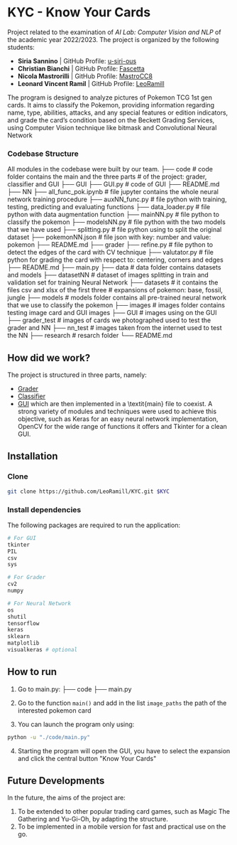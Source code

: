 # KYC - Know Your Cards

<!--(https://docs.google.com/document/d/15KSVZAqyA_GNhRiiGIvUCIxvTrStHTObt-v6eMBhtZU/edit)-->


Project related to the examination of *AI Lab: Computer Vision and NLP* of the academic year 2022/2023. The project is organized by the following students:

- **Siria Sannino**                $|$  GitHub Profile: [u-siri-ous](https://github.com/u-siri-ous)
- **Christian Bianchi**         $|$  GitHub Profile: [Fascetta](https://github.com/Fascetta)
- **Nicola Mastrorilli**   $|$  GitHub Profile: [MastroCC8](https://github.com/MastroCC8)
- **Leonard Vincent Ramil**        $|$  GitHub Profile: [LeoRamill](https://github.com/LeoRamill)

The program is designed to analyze pictures of Pokemon TCG 1st gen cards. It aims to classify the Pokemon, providing information regarding name, type, abilities, attacks, and any special features or edition indicators, and grade the card’s condition based on the Beckett Grading Services, using Computer Vision technique like bitmask and Convolutional Neural Network

### Codebase Structure
All modules in the codebase were built by our team.
    ├── code                       # code folder contains the main and the three parts 
                                   # of the project: grader, classifier and GUI
      ├── GUI
        ├── GUI.py                 # code of GUI 
        ├── README.md      
      ├── NN
        ├── all_func_pok.ipynb    # file jupyter contains the whole neural network training procedure
        ├── auxNN_func.py         # file python with training, testing, predicting and evaluating functions
        ├── data_loader.py        # file python with data augmentation function
        ├── mainNN.py             # file python to classify the pokemon
        ├── modelsNN.py           # file python with the two models that we have used
        ├── splitting.py          # file python using to split the original dataset 
        ├── pokemonNN.json        # file json with key: number and value: pokemon
        ├── README.md
      ├── grader
        ├── refine.py            # file python to detect the edges of the card with CV technique
        ├── valutator.py         # file python for grading the card with respect to: centering, corners and edges
        ├── README.md
      ├── main.py
    ├── data                       # data folder contains datasets and models 
        ├── datasetNN              # dataset of images splitting in train and validation set for training Neural Network
        ├── datasets               # it contains the files csv and xlsx of the first three 
                                   # expansions of pokemon: base, fossil, jungle
        ├── models                 # models folder contains all pre-trained neural network that we use to classify the pokemon
    ├── images                     # images folder contains testing image card and GUI images
        ├── GUI                    # images using on the GUI 
        ├── grader_test            # images of cards we photographed used to test the grader and NN
        ├── nn_test                # images taken from the internet used to test the NN
    ├── research                   # resarch folder
    └── README.md

## How did we work?

The project is structured in three parts, namely:
- [Grader](/code/grader)
- [Classifier](/code/NN)
- [GUI](/code/GUI)
which are then implemented in a \textit{main} file to coexist.
A strong variety of modules and techniques were used to achieve this objective, such as Keras for an easy neural network implementation, OpenCV for the wide range of functions it offers and Tkinter for a clean GUI.


## Installation

### Clone
```bash
git clone https://github.com/LeoRamill/KYC.git $KYC
```

### Install dependencies
The following packages are required to run the application:
```bash
# For GUI
tkinter
PIL
csv
sys

# For Grader
cv2
numpy

# For Neural Network
os 
shutil
tensorflow
keras
sklearn
matplotlib
visualkeras # optional
```


## How to run

1. Go to main.py:
    ├── code
        ├── main.py

2. Go to the function `main()` and add in the list `image_paths` the path of the interested pokemon card

3. You can launch the program only using:
```bash
python -u "./code/main.py"
```
4. Starting the program will open the GUI, you have to select the expansion and click the central button "Know Your Cards"

## Future Developments
In the future, the aims of the project are:
1. To be extended to other popular trading card games, such as Magic The Gathering and Yu-Gi-Oh, by adapting the structure.
2. To be implemented in a mobile version for fast and practical use on the go.


<!--Research: Articles, papers, notes, and references.
Documents: Project proposal, outlines, drafts, and presentations.
Data: Raw data, datasets, spreadsheets, and other data files.
Code: Source code, scripts, and programming-related files.
Images: Visual assets, diagrams, graphs, and images.
Resources: Any additional resources like fonts, templates, or external files.-->

